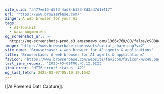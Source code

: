 ```yaml
---
site_uuid: "a477ee16-d5f3-4ad8-b123-8d3ad7d15417"
url: 'https://www.browserbase.com/'
zinger: A web browser for your AI
tags:
  - AI-Toolkit
  - Data-Augmenters
og_screenshot_url: >-
  https://og-screenshots-prod.s3.amazonaws.com/1366x768/80/false/c9800c8cc25b9232ff572fe0815104ba1264b0688fc52196d10b89eaa60c2bd0.jpeg
image: 'https://www.browserbase.com/assets/social_share.png?v=2'
site_name: 'Browserbase: A web browser for AI agents & applications'
title: 'Browserbase: A web browser for AI agents & applications'
favicon: 'https://www.browserbase.com/website/favicon/favicon-48x48.png'
last_jina_request: '2025-03-09T06:45:12.922Z'
jina_error: 'HTTP error! status: 429'
og_last_fetch: 2025-03-07T05:19:19.164Z
---
```

[[AI Powered Data Capture]].
